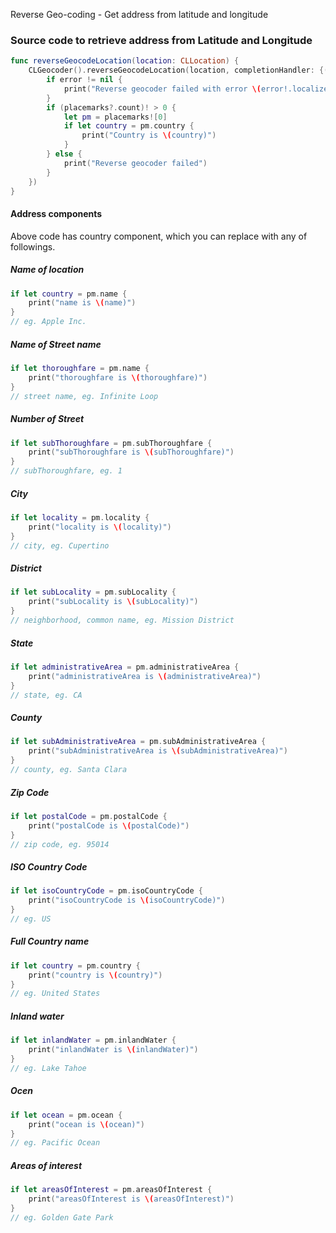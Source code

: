 Reverse Geo-coding - Get address from latitude and longitude

### Source code to retrieve address from Latitude and Longitude

```swift
func reverseGeocodeLocation(location: CLLocation) {
    CLGeocoder().reverseGeocodeLocation(location, completionHandler: {(placemarks, error) -> Void in
        if error != nil {
            print("Reverse geocoder failed with error \(error!.localizedDescription)")
        }
        if (placemarks?.count)! > 0 {
            let pm = placemarks![0]
            if let country = pm.country {
                print("Country is \(country)")
            }
        } else {
            print("Reverse geocoder failed")
        }
    })
}
```

#### Address components

Above code has country component, which you can replace with any of followings.

##### Name of location

```swift
if let country = pm.name {
    print("name is \(name)")
}
// eg. Apple Inc.
```
                 
##### Name of Street name

```swift
if let thoroughfare = pm.name {
    print("thoroughfare is \(thoroughfare)")
}
// street name, eg. Infinite Loop
```
              
##### Number of Street

```swift
if let subThoroughfare = pm.subThoroughfare {
    print("subThoroughfare is \(subThoroughfare)")
}
// subThoroughfare, eg. 1
```

##### City

```swift
if let locality = pm.locality {
    print("locality is \(locality)")
}
// city, eg. Cupertino
```
             
##### District

```swift
if let subLocality = pm.subLocality {
    print("subLocality is \(subLocality)")
}
// neighborhood, common name, eg. Mission District
```
             
##### State

```swift
if let administrativeArea = pm.administrativeArea {
    print("administrativeArea is \(administrativeArea)")
}
// state, eg. CA
```
             
##### County

```swift
if let subAdministrativeArea = pm.subAdministrativeArea {
    print("subAdministrativeArea is \(subAdministrativeArea)")
}
// county, eg. Santa Clara
```
             
##### Zip Code

```swift
if let postalCode = pm.postalCode {
    print("postalCode is \(postalCode)")
}
// zip code, eg. 95014
```

##### ISO Country Code

```swift
if let isoCountryCode = pm.isoCountryCode {
    print("isoCountryCode is \(isoCountryCode)")
}
// eg. US
```

##### Full Country name

```swift
if let country = pm.country {
    print("country is \(country)")
}
// eg. United States
```
             
##### Inland water

```swift
if let inlandWater = pm.inlandWater {
    print("inlandWater is \(inlandWater)")
}
// eg. Lake Tahoe
```

##### Ocen

```swift
if let ocean = pm.ocean {
    print("ocean is \(ocean)")
}
// eg. Pacific Ocean
```
             
##### Areas of interest

```swift
if let areasOfInterest = pm.areasOfInterest {
    print("areasOfInterest is \(areasOfInterest)")
}
// eg. Golden Gate Park
```